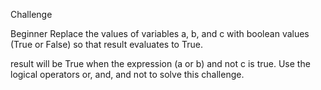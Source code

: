 
Challenge

Beginner
Replace the values of variables a, b, and c with boolean values (True or False) so that result evaluates to True.

result will be True when the expression (a or b) and not c is true. Use the logical operators or, and, and not to solve this challenge.
